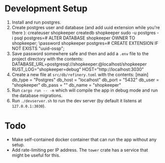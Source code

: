 # Development Setup

1. Install and run postgres.
2. Create postgres user and database (and add uuid extension while you're there 
   ):
    createuser shopkeeper
    createdb shopkeeper
    sudo -u postgres -i psql
    postgres=# ALTER DATABASE shopkeeper OWNER TO shopkeeper;
    \password shopkeeper
    postgres=# CREATE EXTENSION IF NOT EXISTS "uuid-ossp";
3. Save password somewhere safe and then and add a `.env` file to the project 
   directory with the contents:
    DATABASE_URL=postgresql://shopkeeper:<password>@localhost/shopkeeper
    RUST_LOG="shopkeeper=debug"
    HOST="http://localhost:3030"
4. Create a new file at `src/db/refinery.toml` with the contents:
    [main]
    db_type = "Postgres"
    db_host = "localhost"
    db_port = "5432"
    db_user = "shopkeeper"
    db_pass = "<database-password-here>"
    db_name = "shopkeeper"
4. Run `cargo run -- -m` which will compile the app in debug mode and run the 
   database migrations.
5. Run `./devserver.sh` to run the dev server (by default it listens at 
   `127.0.0.1:3030`).

# Todo

* Make self-contained docker container that can run the app without any setup.
* Add rate-limiting per IP address. The `tower` crate has a service that might 
  be useful for this.

